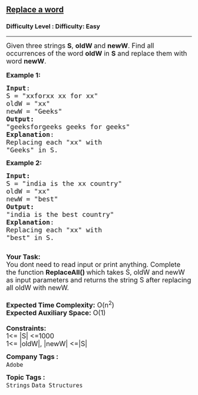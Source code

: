 <h2><a href="https://www.geeksforgeeks.org/problems/replace-a-word5553/1?page=2&category=Strings&difficulty=Easy&status=unsolved&sortBy=submissions">Replace a word</a></h2><h3>Difficulty Level : Difficulty: Easy</h3><hr><div class="problems_problem_content__Xm_eO"><p><span style="font-size:18px">Given three strings <strong>S</strong>, <strong>oldW&nbsp;</strong>and <strong>newW</strong>. Find all occurrences of the word <strong>oldW</strong>&nbsp;in <strong>S</strong> and replace them&nbsp;with word <strong>newW</strong>.</span><br>
<br>
<span style="font-size:18px"><strong>Example 1:</strong></span></p>

<pre><span style="font-size:18px"><strong>Input</strong>: 
S = "xxforxx xx for xx</span><span style="font-size:18px">"
oldW = "xx"
newW = "Geeks"
<strong>Output:</strong>&nbsp;
"geeksforgeeks geeks for geeks</span><span style="font-size:18px">"&nbsp;
<strong>Explanation</strong>: 
Replacing each "xx" with
"Geeks" in S.
</span></pre>

<p><span style="font-size:18px"><strong>Example 2:</strong></span></p>

<pre><span style="font-size:18px"><strong>Input: 
</strong>S = "india is the xx country"
oldW = "xx"
newW = "best"
<strong>Output:&nbsp;
</strong>"india is the best country</span><span style="font-size:18px">"
<strong>Explanation</strong>: 
Replacing each "xx" with
"best" in S.</span></pre>

<p><br>
<span style="font-size:18px"><strong>Your Task:&nbsp;&nbsp;</strong><br>
You dont need to read input or print anything. Complete the function <strong>ReplaceAll()&nbsp;</strong>which takes S, oldW and newW as input parameters and returns the string S after replacing all oldW with newW.<br>
<br>
<strong>Expected Time Complexity:</strong> O(n<sup>2</sup>)<br>
<strong>Expected Auxiliary Space:</strong> O(1)<br>
<br>
<strong>Constraints:</strong><br>
1&lt;= |S|&nbsp;&lt;=1000<br>
1&lt;= |oldW|,&nbsp;|newW| &lt;=|S|</span></p>
</div><p><span style=font-size:18px><strong>Company Tags : </strong><br><code>Adobe</code>&nbsp;<br><p><span style=font-size:18px><strong>Topic Tags : </strong><br><code>Strings</code>&nbsp;<code>Data Structures</code>&nbsp;